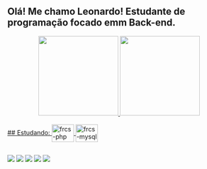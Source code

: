 ## Olá! Me chamo Leonardo! Estudante de programação focado emm Back-end.

<div align="center">
  <a href="https://github.com/LeonardoFurcs">
  <img height="180em" src="https://github-readme-stats.vercel.app/api?username=LeonardoFurcs&show_icons=true&theme=dark&include_all_commits=true&count_private=true"/>
  <img height="180em" src="https://github-readme-stats.vercel.app/api/top-langs/?username=LeonardoFurcs&layout=compact&langs_count=7&theme=dark"/>
</div>
<div style="display: inline_block"><br>
  ## Estudando:
  <img align="center" alt="frcs-php" height="40" width="50" src="https://cdn.jsdelivr.net/gh/devicons/devicon/icons/php/php-original.svg"/>
  <img align="center" alt="frcs-mysql" height="40" width="50" src="https://cdn.jsdelivr.net/gh/devicons/devicon/icons/mysql/mysql-original-wordmark.svg"/>

  
</div>
  
  ##
 
<div> 
  <a href="https://twitter.com/furcs" target="_blank"><img src="https://img.shields.io/badge/Twitter-1DA1F2?style=for-the-badge&logo=twitter&logoColor=white" target="_blank"></a>
    <a href="https://instagram.com/Furcs" target="_blank"><img src="https://img.shields.io/badge/-Instagram-%23E4405F?style=for-the-badge&logo=instagram&logoColor=white" target="_blank"></a>
 	<a href="https://www.twitch.tv/furcss" target="_blank"><img src="https://img.shields.io/badge/Twitch-9146FF?style=for-the-badge&logo=twitch&logoColor=white" target="_blank"></a>
  <a href = "mailto:leo_hack390@hotmail.com"><img src="https://img.shields.io/badge/Microsoft_Outlook-0078D4?style=for-the-badge&logo=microsoft-outlook&logoColor=white" target="_blank"></a>
  <a href="https://www.linkedin.com/in/leonardo-araujo-26a74413b" target="_blank"><img src="https://img.shields.io/badge/-LinkedIn-%230077B5?style=for-the-badge&logo=linkedin&logoColor=white" target="_blank"></a>
 
</div>
